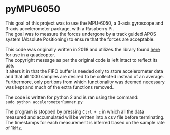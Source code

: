 # pyMPU6050

This goal of this project was to use the MPU-6050, a 3-axis gyroscope and 3-axis accelerometer package, with a Raspberry Pi. \
The goal was to measure the forces undergone by a track guided APOS system (Absolute Positioning) to ensure that the forces are acceptable.

This code was originally written in 2018 and utilizes the library found [here](https://github.com/PiStuffing/Quadcopter/tree/master) for use in a quadcopter. \
The copyright message as per the original code is left intact to reflect its use. \
It alters it in that the FIFO buffer is needed only to store accelerometer data and that all 1000 samples are desired to be collected instead of an average. Furthermore, only portions from which functionality was deemed necessary was kept and much of the extra functions removed.

The code is written for python 2 and is ran using the command: \
`sudo python accelerometerRunner.py`

The program is stopped by pressing `Ctrl + c` in which all the data measured and accumulated will be written into a csv file before terminating. \
The timestamps for each measurement is inferred based on the sample rate of 1kHz.


